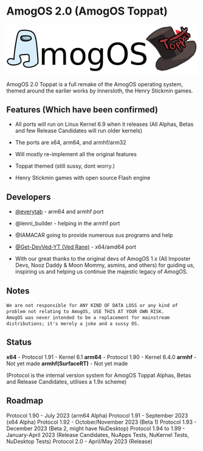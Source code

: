 # AmogOS 2.0 (AmogOS Toppat)

![AmogOS Toppat](amogostoppat.png)

AmogOS 2.0 Toppat is a full remake of the AmogOS operating system, themed around the earlier works by Innersloth, the Henry Stickmin games.

## Features (Which have been confirmed)

- All ports will run on Linux Kernel 6.9 when it releases (All Alphas, Betas and few Release Candidates will run older kernels)

- The ports are x64, arm64, and armhf/arm32

- Will mostly re-implement all the original features

- Toppat themed (still sussy, dont worry.)

- Henry Stickmin games with open source Flash engine

## Developers

- [@everytab](https://github.com/Everytab) - arm64 and armhf port

- @lenni_builder - helping in the armhf port

- @IAMACAR going to provide numerous sus programs and help

- [@Get-DevVed-YT (Ved Rane)](https://github.com/Get-DevVed-YT/) - x64/amd64 port

- With our great thanks to the original devs of AmogOS 1.x (All Imposter Devs, Nooz Daddy & Moon Mommy, asmins, and others) for guiding us, inspiring us and helping us continue the majestic legacy of AmogOS.

## Notes

    We are not responsible for ANY KIND OF DATA LOSS or any kind of problem not relating to AmogOS, USE THIS AT YOUR OWN RISK.
    AmogOS was never intended to be a replacement for mainstream distributions; it's merely a joke and a sussy OS.


## Status

**x64** - Protocol 1.91 - Kernel 6.1
**arm64** - Protocol 1.90 - Kernel 6.4.0
**armhf** - Not yet made
**armhf(SurfaceRT)** - Not yet made

(Protocol is the internal version system for AmogOS Toppat Alphas, Betas and Release Candidates, utilises a 1.9x scheme)

## Roadmap

Protocol 1.90 - July 2023 (arm64 Alpha)
Protocol 1.91 - September 2023 (x64 Alpha)
Protocol 1.92 - October/November 2023 (Beta 1)
Protocol 1.93 - December 2023 (Beta 2, might have NuDesktop)
Protocol 1.94 to 1.99 - January-April 2023 (Release Candidates, NuApps Tests, NuKernel Tests, NuDesktop Tests)
Protocol 2.0 - April/May 2023 (Release)
